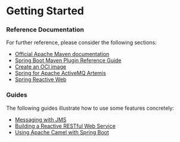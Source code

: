 # Getting Started

### Reference Documentation

For further reference, please consider the following sections:

* [Official Apache Maven documentation](https://maven.apache.org/guides/index.html)
* [Spring Boot Maven Plugin Reference Guide](https://docs.spring.io/spring-boot/docs/2.7.8/maven-plugin/reference/html/)
* [Create an OCI image](https://docs.spring.io/spring-boot/docs/2.7.8/maven-plugin/reference/html/#build-image)
* [Spring for Apache ActiveMQ Artemis](https://docs.spring.io/spring-boot/docs/2.7.8/reference/htmlsingle/#messaging.jms.artemis)
* [Spring Reactive Web](https://docs.spring.io/spring-boot/docs/2.7.8/reference/htmlsingle/#web.reactive)

### Guides

The following guides illustrate how to use some features concretely:

* [Messaging with JMS](https://spring.io/guides/gs/messaging-jms/)
* [Building a Reactive RESTful Web Service](https://spring.io/guides/gs/reactive-rest-service/)
* [Using Apache Camel with Spring Boot](https://camel.apache.org/camel-spring-boot/latest/spring-boot.html)

